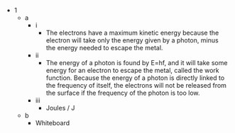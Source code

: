 - 1
	- a
		- i
			- The electrons have a maximum kinetic energy because the electron will take only the energy given by a photon, minus the energy needed to escape the metal.
		- ii
			- The energy of a photon is found by E=hf, and it will take some energy for an electron to escape the metal, called the work function. Because the energy of a photon is directly linked to the frequency of itself, the electrons will not be released from the surface if the frequency of the photon is too low.
		- iii
			- Joules / J
	- b
		- Whiteboard